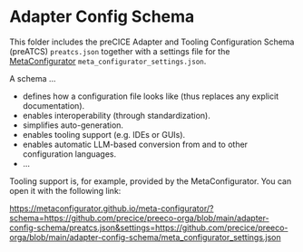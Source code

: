 # Adapter Config Schema

This folder includes the preCICE Adapter and Tooling Configuration Schema (preATCS) `preatcs.json` together with a settings file for the [MetaConfigurator](https://github.com/MetaConfigurator) `meta_configurator_settings.json`.

A schema ...

- defines how a configuration file looks like (thus replaces any explicit documentation).
- enables interoperability (through standardization).
- simplifies auto-generation.
- enables tooling support (e.g. IDEs or GUIs).
- enables automatic LLM-based conversion from and to other configuration languages.
- ...

Tooling support is, for example, provided by the MetaConfigurator. You can open it with the following link:

https://metaconfigurator.github.io/meta-configurator/?schema=https://github.com/precice/preeco-orga/blob/main/adapter-config-schema/preatcs.json&settings=https://github.com/precice/preeco-orga/blob/main/adapter-config-schema/meta_configurator_settings.json
